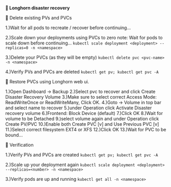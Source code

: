 
**🔹  Longhorn disaster recovery**

📍 Delete existing PVs and PVCs

1.)Wait for all pods to recreate / recover before continuing...

2.)Scale down your deployments using PVCs to zero
    note: Wait for pods to scale down before continuing...
    `kubectl scale deployment <deployment> --replicas=0 -n <namespace>`

3.)Delete your PVCs (as they will be empty)
    `kubectl delete pvc <pvc-name> -n <namespace>`

4.)Verify PVs and PVCs are deleted
    `kubectl get pv; kubectl get pvc -A`


📍 Restore PVCs using Longhorn web ui.

1.)Open Dashboard -> Backup
2.)Select pvc to recover and click Create Disaster Recovery Volume
3.)Make sure to select correct Access Mode: ReadWriteOnce or ReadWriteMany, Click OK.
4.)Goto -> Volume in top bar and select name to recover
5.)under Operation click Activate Disaster recovery volume
6.)Frontend: Block Device (default)
7.)Click OK
8.)Wait for volume to be Detached
9.)select volume again and under Operation click Create PV/PVC
10.)Enable both Create PVC [v] and Use Previous PVC [v]
11.)Select correct filesystem EXT4 or XFS
12.)Click OK
13.)Wait for PVC to be bound...


📍 Verification

1.)Verify PVs and PVCs are created
    `kubectl get pv; kubectl get pvc -A`

2.)Scale up your deployment again
    `kubectl scale deployment <deployment> --replicas=<number> -n <namespace>`

3.)Verify pods are up and running
    `kubectl get all -n <namespace>`
